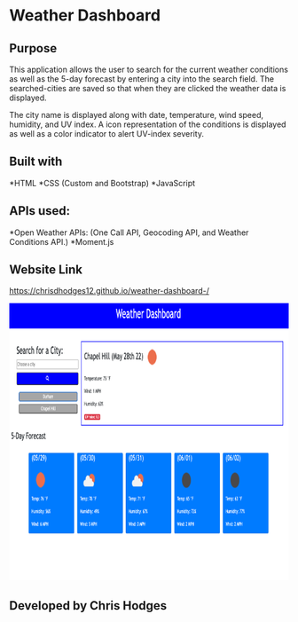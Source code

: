 # Weather Dashboard

## Purpose
This application allows the user to search for the current weather conditions as well as the 5-day forecast by entering a city into the search field.  The searched-cities are saved so that when they are clicked the weather data is displayed.

The city name is displayed along with date, temperature, wind speed, humidity, and UV index.  A icon representation of the conditions is displayed as well as a color indicator to alert UV-index severity.


## Built with
*HTML
*CSS (Custom and Bootstrap)
*JavaScript

## APIs used: 
*Open Weather APIs: (One Call API, Geocoding API, and Weather Conditions API.)
*Moment.js




## Website Link 

https://chrisdhodges12.github.io/weather-dashboard-/



<img src="assets/images/screenshot.jpg" width="600px" height="500px">




## Developed by Chris Hodges 